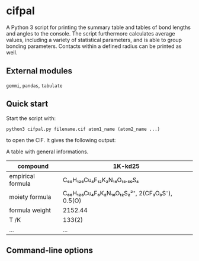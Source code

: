 # cifpal
A Python 3 script for printing the summary table and tables of bond lengths and angles to the console. The script furthermore calculates average values, including a variety of statistical parameters, and is able to group bonding parameters. Contacts within a defined radius can be printed as well.

## External modules
 `gemmi`,  `pandas`,  `tabulate`
 
## Quick start
 Start the script with:
```console
python3 cifpal.py filename.cif atom1_name (atom2_name ...)
```
to open the CIF. It gives the following output:

A table with general informations.

| compound                   | 1K-kd25                                      |
|----------------------------|----------------------------------------------|
| empirical formula          | C₆₈H₁₂₆Cu₄F₁₂K₂N₁₆O₁₈.₅₀S₄                   |
| moiety formula             | C₆₆H₁₂₆Cu₄F₆K₂N₁₆O₁₂S₂²⁺, 2(CF₃O₃S⁻), 0.5(O) |
| formula weight             | 2152.44                                      |
| T /K                       | 133(2)                                       |
| ...                        | ...                                          |


## Command-line options
